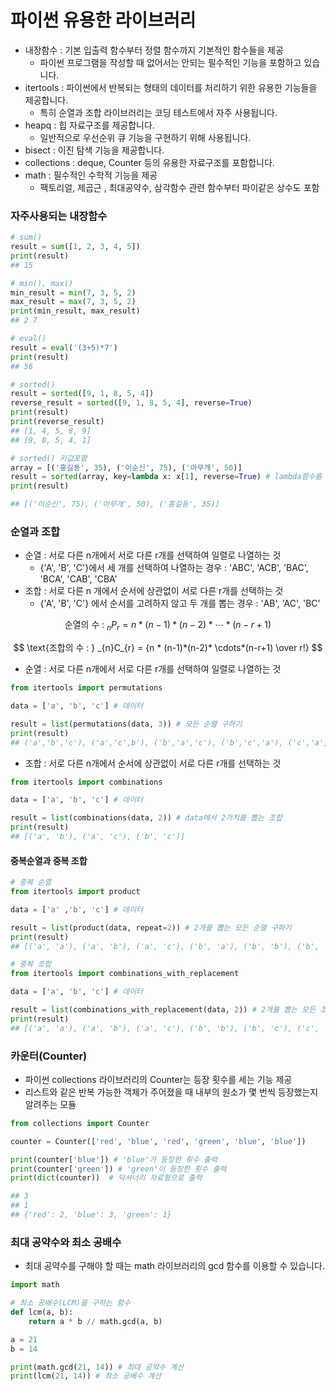 # 파이썬 유용한 라이브러리

- 내장함수 : 기본 입출력 함수부터 정렬 함수까지 기본적인 함수들을 제공
  - 파이썬 프로그램을 작성할 때 없어서는 안되는 필수적인 기능을 포함하고 있습니다.
- itertools : 파이썬에서 반복되는 형태의 데이터를 처리하기 위한 유용한 기능들을 제공합니다.
  - 특히 순열과 조합 라이브러리는 코딩 테스트에서 자주 사용됩니다.
- heapq : 힙 자료구조를 제공합니다.
  - 일반적으로 우선순위 큐 기능을 구현하기 위해 사용됩니다.
- bisect : 이진 탐색 기능을 제공합니다.
- collections : deque, Counter 등의 유용한 자료구조를 포함합니다.
- math : 필수적인 수학적 기능을 제공
  - 팩토리얼, 제곱근 , 최대공약수, 삼각함수 관련 함수부터 파이같은 상수도 포함



### 자주사용되는 내장함수

```python
# sum()
result = sum([1, 2, 3, 4, 5])
print(result)
## 15

# min(), max()
min_result = min(7, 3, 5, 2)
max_result = max(7, 3, 5, 2)
print(min_result, max_result)
## 2 7

# eval()
result = eval('(3+5)*7')
print(result)
## 56

# sorted()
result = sorted([9, 1, 8, 5, 4])
reverse_result = sorted([9, 1, 8, 5, 4], reverse=True)
print(result)
print(reverse_result)
## [1, 4, 5, 8, 9]
## [9, 8, 5, 4, 1]

# sorted() 키값포함
array = [('홍길동', 35), ('이순신', 75), ('아무개', 50)]
result = sorted(array, key=lambda x: x[1], reverse=True) # lambda함수를 이용 
print(result)

## [('이순신', 75), ('아무개', 50), ('홍길동', 35)]
```



### 순열과 조합

- 순열 : 서로 다른 n개에서 서로 다른 r개를 선택하여 일렬로 나열하는 것
  - {'A', 'B', 'C'}에서 세 개를 선택하여 나열하는 경우 : 'ABC', 'ACB', 'BAC', 'BCA', 'CAB', 'CBA'
- 조합 : 서로 다른 n 개에서 순서에 상관없이 서로 다른 r개를 선택하는 것
  - {'A', 'B', 'C'} 에서 순서를 고려하지 않고 두 개를 뽑는 경우 : 'AB', 'AC', 'BC'


$$
\text{순열의 수 : }_{n} P _ {r} = n * (n - 1) * (n - 2) * \cdots * (n - r + 1)
$$

$$
\text{조합의 수 : } _{n}C_{r} = {n * (n-1)*(n-2)* \cdots*(n-r+1) \over r!}
$$

- 순열 : 서로 다른 n개에서 서로 다른 r개를 선택하여 일렬로 나열하는 것



```python
from itertools import permutations

data = ['a', 'b', 'c'] # 데이터

result = list(permutations(data, 3)) # 모든 순열 구하기
print(result)
## ('a','b','c'), ('a','c',b'), ('b','a','c'), ('b','c','a'), ('c','a','b') ('c','b','a')
```



- 조합 : 서로 다른 n개에서 순서에 상관없이 서로 다른 r개를 선택하는 것



```python
from itertools import combinations

data = ['a', 'b', 'c'] # 데이터

result = list(combinations(data, 2)) # data에서 2가지를 뽑는 조합
print(result)
## [('a', 'b'), ('a', 'c'), ('b', 'c')]
```



#### 중복순열과 중복 조합

```python
# 중복 순열
from itertools import product 

data = ['a' ,'b', 'c'] # 데이터

result = list(product(data, repeat=2)) # 2개를 뽑는 모든 순열 구하기
print(result)
## [('a', 'a'), ('a', 'b'), ('a', 'c'), ('b', 'a'), ('b', 'b'), ('b', 'c'), ('c', 'a'), ('c', 'b'), ('c', 'c')]
```



```python
# 중복 조합
from itertools import combinations_with_replacement

data = ['a', 'b', 'c'] # 데이터

result = list(combinations_with_replacement(data, 2)) # 2개를 뽑는 모든 조합 구하기
print(result)
## [('a', 'a'), ('a', 'b'), ('a', 'c'), ('b', 'b'), ('b', 'c'), ('c', 'c')]
```



### 카운터(Counter)

- 파이썬 collections 라이브러리의 Counter는 등장 횟수를 세는 기능 제공
- 리스트와 같은 반복 가능한 객체가 주어졌을 때 내부의 원소가 몇 번씩 등장했는지 알려주는 모듈

```python
from collections import Counter

counter = Counter(['red', 'blue', 'red', 'green', 'blue', 'blue'])

print(counter['blue']) # 'blue'가 등장한 횟수 출력
print(counter['green']) # 'green'이 등장한 횟수 출력
print(dict(counter))  # 딕셔너리 자료형으로 출력

## 3
## 1
## {'red': 2, 'blue': 3, 'green': 1}
```



### 최대 공약수와 최소 공배수

- 최대 공약수를 구해야 할 때는 math 라이브러리의 gcd 함수를 이용할 수 있습니다.

```python
import math

# 최소 공배수(LCM)을 구하는 함수
def lcm(a, b):
    return a * b // math.gcd(a, b)

a = 21
b = 14

print(math.gcd(21, 14)) # 최대 공약수 계산
print(lcm(21, 14)) # 최소 공배수 계산
```


